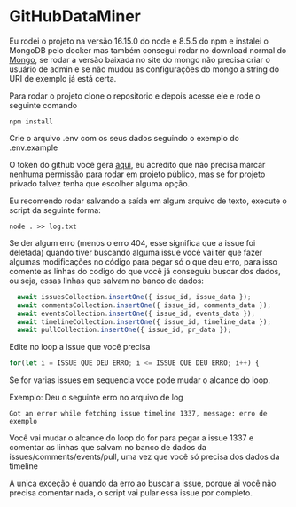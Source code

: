 # GitHubDataMiner

Eu rodei o projeto na versão 16.15.0 do node e 8.5.5 do npm e instalei o MongoDB pelo docker mas também consegui rodar no download normal do [Mongo](https://www.mongodb.com/try/download/community), se rodar a versão baixada no site do mongo não precisa criar o usuário de admin e se não mudou as configurações do mongo a string do URI de exemplo já está certa.

Para rodar o projeto clone o repositorio e depois acesse ele e rode o seguinte comando
```
npm install
```
Crie o arquivo .env com os seus dados seguindo o exemplo do .env.example

O token do github você gera [aqui](https://github.com/settings/tokens), eu acredito que não precisa marcar nenhuma permissão para rodar em projeto público, mas se for projeto privado talvez tenha que escolher alguma opção.

Eu recomendo rodar salvando a saída em algum arquivo de texto, execute o script da seguinte forma:
```
node . >> log.txt
```

Se der algum erro (menos o erro 404, esse significa que a issue foi deletada) quando tiver buscando alguma issue você vai ter que fazer algumas modificações no código para pegar só o que deu erro, para isso comente as linhas do codigo do que você já conseguiu buscar dos dados, ou seja, essas linhas que salvam no banco de dados:

```js
  await issuesCollection.insertOne({ issue_id, issue_data });
  await commentsCollection.insertOne({ issue_id, comments_data });
  await eventsCollection.insertOne({ issue_id, events_data });
  await timelineCollection.insertOne({ issue_id, timeline_data });
  await pullCollection.insertOne({ issue_id, pr_data });
```

Edite no loop a issue que você precisa

```js
for(let i = ISSUE QUE DEU ERRO; i <= ISSUE QUE DEU ERRO; i++) {
```

Se for varias issues em sequencia voce pode mudar o alcance do loop.

Exemplo:
Deu o seguinte erro no arquivo de log
```
Got an error while fetching issue timeline 1337, message: erro de exemplo
```

Você vai mudar o alcance do loop do for para pegar a issue 1337 e comentar as linhas que salvam no banco de dados da issues/comments/events/pull, uma vez que você só precisa dos dados da timeline

A unica exceção é quando da erro ao buscar a issue, porque ai você não precisa comentar nada, o script vai pular essa issue por completo.